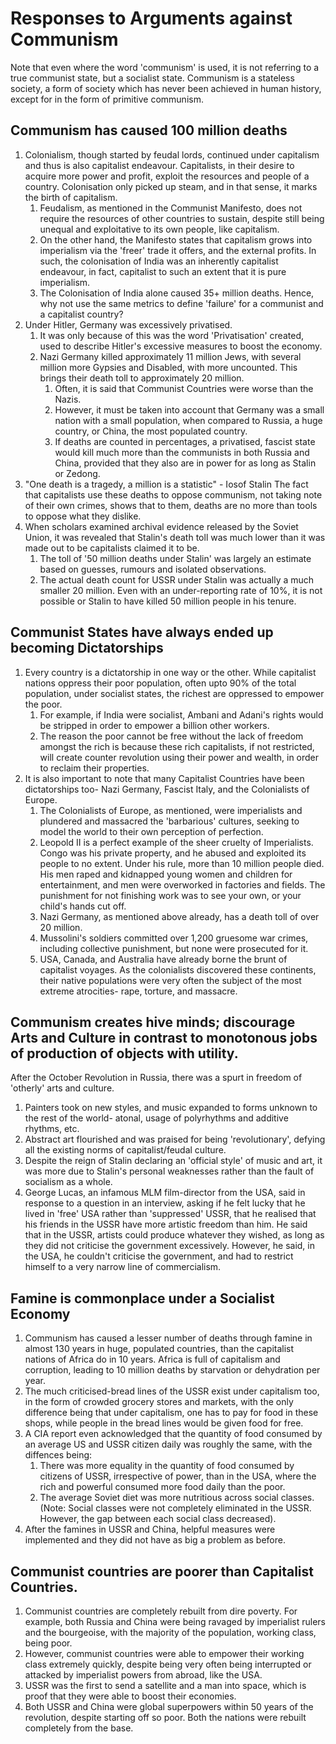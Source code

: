 # Responses to Arguments against Communism
Note that even where the word 'communism' is used, it is not referring to a true communist state, but a socialist state. Communism is a stateless society, a form of society which has never been achieved in human history, except for in the form of primitive communism. 
## Communism has caused 100 million deaths
1. Colonialism, though started by feudal lords, continued under capitalism and thus is also capitalist endeavour. Capitalists, in their desire to acquire more power and profit, exploit the resources and people of a country. Colonisation only picked up steam, and in that sense, it marks the birth of capitalism.
    1. Feudalism, as mentioned in the Communist Manifesto, does not require the resources of other countries to sustain, despite still being unequal and exploitative to its own people, like capitalism. 
    2. On the other hand, the Manifesto states that capitalism grows into imperialism via the 'freer' trade it offers, and the external profits. In such, the colonisation of India was an inherently capitalist endeavour, in fact, capitalist to such an extent that it is pure imperialism.
    3. The Colonisation of India alone caused 35+ million deaths. Hence, why not use the same metrics to define 'failure' for a communist and a capitalist country? 
2. Under Hitler, Germany was excessively privatised.
    1. It was only because of this was the word 'Privatisation' created, used to describe Hitler's excessive measures to boost the economy.
    2. Nazi Germany killed approximately 11 million Jews, with several million more Gypsies and Disabled, with more uncounted. This brings their death toll to approximately 20 million.
        1. Often, it is said that Communist Countries were worse than the Nazis. 
        2. However, it must be taken into account that Germany was a small nation with a small population, when compared to Russia, a huge country, or China, the most populated country.
        3. If deaths are counted in percentages, a privatised, fascist state would kill much more than the communists in both Russia and China, provided that they also are in power for as long as Stalin or Zedong.
4. "One death is a tragedy, a million is a statistic" - Iosof Stalin
The fact that capitalists use these deaths to oppose communism, not taking note of their own crimes, shows that to them, deaths are no more than tools to oppose what they dislike.
5. When scholars examined archival evidence released by the Soviet Union, it was revealed that Stalin's death toll was much lower than it was made out to be capitalists claimed it to be. 
     1. The toll of '50 million deaths under Stalin' was largely an estimate based on guesses, rumours and isolated observations.
     2. The actual death count for USSR under Stalin was actually a much smaller 20 million. Even with an under-reporting rate of 10%, it is not possible or Stalin to have killed 50 million people in his tenure.
## **Communist States have always ended up becoming Dictatorships**

1. Every country is a dictatorship in one way or the other. While capitalist nations oppress their poor population, often upto 90% of the total population, under socialist states, the richest are oppressed to empower the poor.
    1. For example, if India were socialist, Ambani and Adani's rights would be stripped in order to empower a billion other workers. 
    2. The reason the poor cannot be free without the lack of freedom amongst the rich is because these rich capitalists, if not restricted, will create counter revolution using their power and wealth, in order to reclaim their properties.
2. It is also important to note that many Capitalist Countries have been dictatorships too- Nazi Germany, Fascist Italy, and the Colonialists of Europe.
    1. The Colonialists of Europe, as mentioned, were imperialists and plundered and massacred the 'barbarious' cultures, seeking to model the world to their own perception of perfection.
    2. Leopold II is a perfect example of the sheer cruelty of Imperialists. Congo was his private property, and he abused and exploited its people to no extent. Under his rule, more than 10 million people died. His men raped and kidnapped young women and children for entertainment, and men were overworked in factories and fields. The punishment for not finishing work was to see your own, or your child's hands cut off.
    3. Nazi Germany, as mentioned above already, has a death toll of over 20 million. 
    4. Mussolini's soldiers committed over 1,200 gruesome war crimes, including collective punishment, but none were prosecuted for it.
    5. USA, Canada, and Australia have already borne the brunt of capitalist voyages. As the colonialists discovered these continents, their native populations were very often the subject of the most extreme atrocities- rape, torture, and massacre.

## **Communism creates hive minds; discourage Arts and Culture in contrast to monotonous jobs of production of objects with utility.**
After the October Revolution in Russia, there was a spurt in freedom of 'otherly' arts and culture.
1. Painters took on new styles, and music expanded to forms unknown to the rest of the world- atonal, usage of polyrhythms and additive rhythms, etc.
2. Abstract art flourished and was praised for being 'revolutionary', defying all the existing norms of capitalist/feudal culture.
3. Despite the reign of Stalin declaring an 'official style' of music and art, it was more due to Stalin's personal weaknesses rather than the fault of socialism as a whole.
4. George Lucas, an infamous MLM film-director from the USA, said in response to a question in an interview, asking if he felt lucky that he lived in 'free' USA rather than 'suppressed' USSR, that he realised that his friends in the USSR have more artistic freedom than him. He said that in the USSR, artists could produce whatever they wished, as long as they did not criticise the government excessively. However, he said, in the USA, he couldn't criticise the government, and had to restrict himself to a very narrow line of commercialism.

## Famine is commonplace under a Socialist Economy
1. Communism has caused a lesser number of deaths through famine in almost 130 years in huge, populated countries, than the capitalist nations of Africa do in 10 years. Africa is full of capitalism and corruption, leading to 10 million deaths by starvation or dehydration per year. 
2. The much criticised-bread lines of the USSR exist under capitalism too, in the form of crowded grocery stores and markets, with the only difference being that under capitalism, one has to pay for food in these shops, while people in the bread lines would be given food for free.
3. A CIA report even acknowledged that the quantity of food consumed by an average US and USSR citizen daily was roughly the same, with the diffences being:
    1. There was more equality in the quantity of food consumed by citizens of USSR, irrespective of power, than in the USA, where the rich and powerful consumed more food daily than the poor.
    2. The average Soviet diet was more nutritious across social classes. (Note: Social classes were not completely eliminated in the USSR. However, the gap between each social class decreased).
4. After the famines in USSR and China, helpful measures were implemented and they did not have as big a problem as before.

## Communist countries are poorer than Capitalist Countries.
1. Communist countries are completely rebuilt from dire poverty. For example, both Russia and China were being ravaged by imperialist rulers and the bourgeoise, with the majority of the population, working class, being poor.
2. However, communist countries were able to empower their working class extremely quickly, despite being very often being interrupted or attacked by imperialist powers from abroad, like the USA.
3. USSR was the first to send a satellite and a man into space, which is proof that they were able to boost their economies.
4. Both USSR and China were global superpowers within 50 years of the revolution, despite starting off so poor. Both the nations were rebuilt completely from the base.
